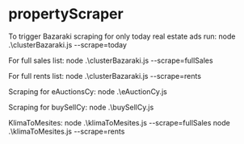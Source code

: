 # propertyScraper

To trigger Bazaraki scraping for only today real estate ads run:
node .\clusterBazaraki.js --scrape=today

For full sales list:
node .\clusterBazaraki.js --scrape=fullSales

For full rents list:
node .\clusterBazaraki.js --scrape=rents

Scraping for eAuctionsCy:
node .\eAuctionCy.js

Scraping for buySellCy:
node .\buySellCy.js

KlimaToMesites:
node .\klimaToMesites.js --scrape=fullSales
node .\klimaToMesites.js --scrape=rents
